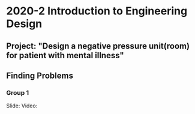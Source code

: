 # 2020-2 Introduction to Engineering Design
## Project: "Design a negative pressure unit(room) for patient with mental illness"

## Finding Problems

### Group 1
Slide: 
Video: 
